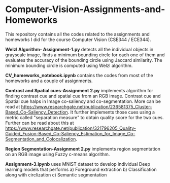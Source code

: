 # Computer-Vision-Assignments-and-Homeworks
This repository contains all the codes related to the assignments and homeworks I did for the course Computer Vision (CSE344 / ECE344). 

**Welzl Algorithm- Assignment-1.py** detects all the individual objects in grayscale image, finds a minimum bounding circle for each one of them and evaluates the accuracy of the bounding circle using Jaccard similarity. The minimum bounding circle is computed using Welzl algorithm. 

**CV_homeworks_notebook.ipynb** contains the codes from most of the homeworks and a couple of assignments. 

**Contrast and Spatial cues-Assignment 2.py** implements algorithm for finding contrast cue and spatial cue from an RGB image. Contrast cue and Spatial cue halps in Image co-saliency and co-segmentation. More can be read at https://www.researchgate.net/publication/236581375_Cluster-Based_Co-Saliency_Detection. It further implements those cues using a metric called "separation measure" to obtain quality score for the two cues. Further can be read about this at https://www.researchgate.net/publication/321796205_Quality-Guided_Fusion-Based_Co-Saliency_Estimation_for_Image_Co-Segmentation_and_Colocalization.

**Region Segmentation-Assignment 2.py** implements region segmentation on an RGB image using Fuzzy c-means algorithm. 

**Assignment-3.ipynb** uses MNIST dataset to develop individual Deep learning models that performs
a) Foreground extraction
b) Classification along with circlization
c) Semantic segmentation
